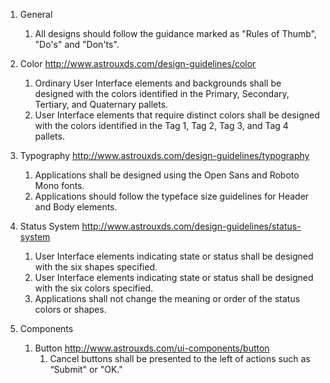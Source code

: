 1. General 
	1. All designs should follow the guidance marked as "Rules of Thumb", "Do's" and "Don'ts".

2. Color  http://www.astrouxds.com/design-guidelines/color
	1. Ordinary User Interface elements and backgrounds shall be designed with the colors identified in the Primary, Secondary, Tertiary, and Quaternary pallets.
	2. User Interface elements that require distinct colors shall be designed with the colors identified in the Tag 1, Tag 2, Tag 3, and Tag 4 pallets.
	
3. Typography  http://www.astrouxds.com/design-guidelines/typography
	1. Applications shall be designed using the Open Sans and Roboto Mono fonts.
	2. Applications should follow the typeface size guidelines for Header and Body elements.
	
4. Status System  http://www.astrouxds.com/design-guidelines/status-system
	1. User Interface elements indicating state or status shall be designed with the six shapes specified.
	2. User Interface elements indicating state or status shall be designed with the six colors specified.
	3. Applications shall not change the meaning or order of the status colors or shapes.
	
5. Components
	1. Button  http://www.astrouxds.com/ui-components/button
		1. Cancel buttons shall be presented to the left of actions such as “Submit" or "OK."